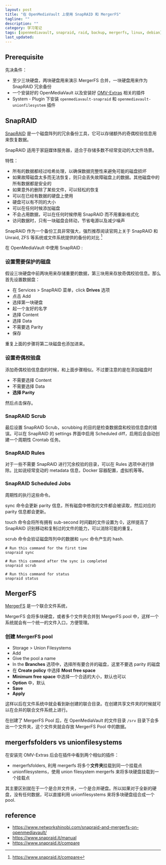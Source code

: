 ```yaml
---
layout: post
title: "在 OpenMediaVault 上使用 SnapRAID 和 MergerFS"
tagline: ""
description: ""
category: 学习笔记
tags: [openmediavault, snapraid, raid, backup, mergerfs, linux, debian]
last_updated:
---
```




## Prerequisite
先决条件：

- 至少三块硬盘，两块硬盘用来演示 MergerFS 合并，一块硬盘用来作为 SnapRAID 冗余备份
- 一个安装好的 OpenMediaVault 以及安装好 [OMV-Extras](/post/2020/03/openmediavault-setup.html) 相关的插件
- System - Plugin 下安装 `openmediavault-snapraid` 和 `openmediavault-unionfilesystem` 插件


## SnapRAID
[SnapRAID](https://www.snapraid.it/) 是一个磁盘阵列的冗余备份工具，它可以存储额外的奇偶校验信息用来恢复数据。

SnapRAID 适用于家庭媒体服务器，适合于存储多数不经常变动的大文件场景。

特性：

- 所有的数据都经过哈希处理，以确保数据完整性来避免可能的磁盘损坏
- 如果故障磁盘太多而无法恢复，则只会丢失故障磁盘上的数据。其他磁盘中的所有数据都是安全的
- 如果意外的删除了某些文件，可以轻松的恢复
- 可以在已经有数据的硬盘上使用
- 硬盘可以有不同的大小
- 可以在任何时候添加磁盘
- 不会占用数据，可以在任何时候停用 SnapRAID 而不用重新格式化
- 访问数据时，只有一块磁盘会转动，节省电源以及减少噪声

SnapRAID 作为一个备份工具非常强大，强烈推荐阅读官网上关于 SnapRAID 和 Unraid, ZFS 等系统或文件系统提供的备份的对比 [^s]

[^s]: <https://www.snapraid.it/compare>


在 OpenMediaVault 中使用 SnapRAID :

### 设置需要保护的磁盘
假设三块硬盘中前两块用来存储重要的数据，第三块用来存放奇偶校验信息。那么首先设置数据盘：

- 在 Services > SnapRAID 菜单，click **Drives** 选项
- 点击 Add
- 选择第一块硬盘
- 起一个友好的名字
- 选择 Content
- 选择 Data
- 不需要选 Parity
- 保存

重复上面的步骤将第二块磁盘也添加进来。

### 设置奇偶校验盘

添加奇偶校验信息盘的时候，和上面步骤相似。不过要注意的是在添加磁盘时

- 不需要选择 Content
- 不需要选择 Data
- **选择 Parity**

然后点击保存。

### SnapRAID Scrub
最后设置 SnapRAID Scrub，scrubbing 的目的是检查数据盘和校验信息盘的错误。可以在 SnapRAID 的 settings 界面中启用 Scheduled diff，启用后会自动创建一个周期性 Crontab 任务。

### SnapRAID Rules

对于一些不需要 SnapRAID 进行冗余校验的目录，可以在 Rules 选项中进行排除。比如说经常变动的 metadata 信息，Docker 容器配置，虚拟机等等。

### SnapRAID Scheduled Jobs
周期性的执行这些命令。

sync 命令会更新 parity 信息，所有磁盘中修改的文件都会被读取，然后对应的 parity 信息都会更新。

touch 命令会将所有拥有 sub-second 时间戳的文件设置为 0，这样提高了 SnapRAID 识别移动和复制过的文件的能力，可以消除可能的重复。

scrub 命令会验证磁盘阵列中的数据和 `sync` 命令产生的 hash.

    # Run this command for the first time
    snapraid sync

    # Run this command after the sync is completed
    snapraid scrub

    # Run this command for status
    snapraid status

## MergerFS
[MergerFS](https://github.com/trapexit/mergerfs) 是一个联合文件系统，

MergerFS 会将多块硬盘，或者多个文件夹合并到 MergerFS pool 中，这样一个系统就会有一个统一的文件入口，方便管理。

### 创建 MergerFS pool

- Storage > Union Filesystems
- Add
- Give the pool a name
- In the **Branches** 选项中，选择所有要合并的磁盘，这里不要选 parity 的磁盘
- 在 **Create policy** 中选择 **Most free space**
- **Minimum free space** 中选择一个合适的大小，默认也可以
- **Option** 中，默认
- **Save**
- **Apply**

这样以后在文件系统中就会看到新创建的联合目录。在创建共享文件夹的时候就可以在合并的联合文件系统上进行。

在创建了 MergerFS Pool 后，在 OpenMediaVault 的文件目录 `/srv` 目录下会多出一个文件夹，这个文件夹就会存放 MergerFS Pool 中的数据。

## mergerfsfolders vs unionfilesystems
在安装完 OMV-Extras 后会在插件中看到两个相似的插件：

- mergerfsfolders, 利用 mergerfs 将多个**文件夹**挂载到同一个挂载点
- unionfilesystems，使用 union filesystem mergerfs 来将多块硬盘挂载到一个挂载点

其主要区别就在于一个是合并文件夹，一个是合并硬盘。所以如果对于全新的硬盘，没有任何数据，可以直接利用 unionfilesystems 来将多块硬盘组合成一个 pool.


## reference

- <https://www.networkshinobi.com/snapraid-and-mergerfs-on-openmediavault/>
- <https://www.snapraid.it/manual>
- <https://www.snapraid.it/compare>

